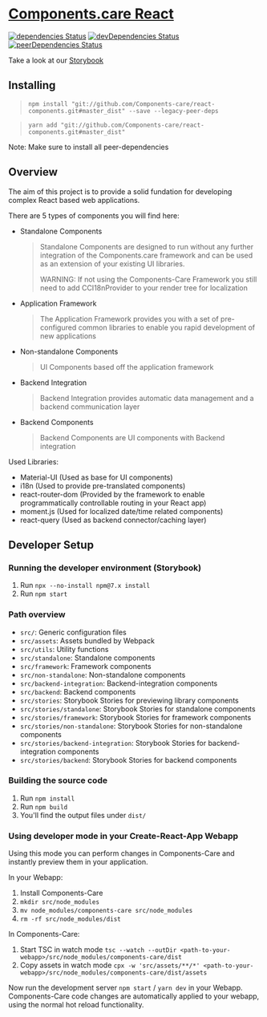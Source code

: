 # [Components.care React](https://components-care.github.io/react-components/)

[![dependencies Status](https://david-dm.org/Components-care/react-components/status.svg)](https://david-dm.org/Components-care/react-components)
[![devDependencies Status](https://david-dm.org/Components-care/react-components/dev-status.svg)](https://david-dm.org/Components-care/react-components?type=dev)
[![peerDependencies Status](https://david-dm.org/Components-care/react-components/peer-status.svg)](https://david-dm.org/Components-care/react-components?type=peer)

Take a look at our [Storybook](https://components-care.github.io/react-components/storybook/)

## Installing

> `npm install "git://github.com/Components-care/react-components.git#master_dist" --save --legacy-peer-deps`

> `yarn add "git://github.com/Components-care/react-components.git#master_dist"`

Note: Make sure to install all peer-dependencies

## Overview

The aim of this project is to provide a solid fundation for developing complex React based web applications.

There are 5 types of components you will find here:

- Standalone Components
  > Standalone Components are designed to run without any further integration of the Components.care framework and can be used as an extension of your existing UI libraries.
  > 
  > WARNING: If not using the Components-Care Framework you still need to add CCI18nProvider to your render tree for localization 
- Application Framework
  > The Application Framework provides you with a set of pre-configured common libraries to enable you rapid development of new applications
- Non-standalone Components
  > UI Components based off the application framework
- Backend Integration
  > Backend Integration provides automatic data management and a backend communication layer
- Backend Components
  > Backend Components are UI components with Backend integration

Used Libraries:

- Material-UI (Used as base for UI components)
- i18n (Used to provide pre-translated components)
- react-router-dom (Provided by the framework to enable programmatically controllable routing in your React app)
- moment.js (Used for localized date/time related components)
- react-query (Used as backend connector/caching layer)

## Developer Setup

### Running the developer environment (Storybook)

1. Run `npx --no-install npm@7.x install`
2. Run `npm start`

### Path overview

- `src/`: Generic configuration files
- `src/assets`: Assets bundled by Webpack
- `src/utils`: Utility functions
- `src/standalone`: Standalone components
- `src/framework`: Framework components
- `src/non-standalone`: Non-standalone components
- `src/backend-integration`: Backend-integration components
- `src/backend`: Backend components
- `src/stories`: Storybook Stories for previewing library components
- `src/stories/standalone`: Storybook Stories for standalone components
- `src/stories/framework`: Storybook Stories for framework components
- `src/stories/non-standalone`: Storybook Stories for non-standalone components
- `src/stories/backend-integration`: Storybook Stories for backend-integration components
- `src/stories/backend`: Storybook Stories for backend components

### Building the source code

1. Run `npm install`
2. Run `npm build`
3. You'll find the output files under `dist/`

### Using developer mode in your Create-React-App Webapp

Using this mode you can perform changes in Components-Care and instantly preview them in your application.

In your Webapp:
1. Install Components-Care
2. `mkdir src/node_modules`
3. `mv node_modules/components-care src/node_modules`
4. `rm -rf src/node_modules/dist`

In Components-Care:
1. Start TSC in watch mode `tsc --watch --outDir <path-to-your-webapp>/src/node_modules/components-care/dist`
2. Copy assets in watch mode `cpx -w 'src/assets/**/*' <path-to-your-webapp>/src/node_modules/components-care/dist/assets`

Now run the development server `npm start` / `yarn dev` in your Webapp. Components-Care code changes are automatically applied to your webapp, using the normal hot reload functionality.
